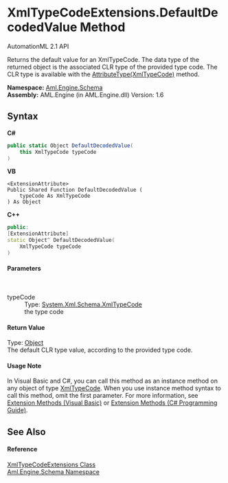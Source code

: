 # XmlTypeCodeExtensions.DefaultDecodedValue Method 
AutomationML 2.1 API 

Returns the default value for an XmlTypeCode. The data type of the returned object is the associated CLR type of the provided type code. The CLR type is available with the <a href="M_Aml_Engine_Schema_XmlTypeCodeExtensions_AttributeType">AttributeType(XmlTypeCode)</a> method.

**Namespace:**&nbsp;<a href="N_Aml_Engine_Schema">Aml.Engine.Schema</a><br />**Assembly:**&nbsp;AML.Engine (in AML.Engine.dll) Version: 1.6

## Syntax

**C#**<br />
``` C#
public static Object DefaultDecodedValue(
	this XmlTypeCode typeCode
)
```

**VB**<br />
``` VB
<ExtensionAttribute>
Public Shared Function DefaultDecodedValue ( 
	typeCode As XmlTypeCode
) As Object
```

**C++**<br />
``` C++
public:
[ExtensionAttribute]
static Object^ DefaultDecodedValue(
	XmlTypeCode typeCode
)
```


#### Parameters
&nbsp;<dl><dt>typeCode</dt><dd>Type: <a href="https://docs.microsoft.com/dotnet/api/system.xml.schema.xmltypecode" target="_parent" rel="noopener noreferrer">System.Xml.Schema.XmlTypeCode</a><br />the type code</dd></dl>

#### Return Value
Type: <a href="https://docs.microsoft.com/dotnet/api/system.object" target="_parent" rel="noopener noreferrer">Object</a><br />The default CLR type value, according to the provided type code.

#### Usage Note
In Visual Basic and C#, you can call this method as an instance method on any object of type <a href="https://docs.microsoft.com/dotnet/api/system.xml.schema.xmltypecode" target="_parent" rel="noopener noreferrer">XmlTypeCode</a>. When you use instance method syntax to call this method, omit the first parameter. For more information, see <a href="https://docs.microsoft.com/dotnet/visual-basic/programming-guide/language-features/procedures/extension-methods" target="_blank" rel="noopener noreferrer">Extension Methods (Visual Basic)</a> or <a href="https://docs.microsoft.com/dotnet/csharp/programming-guide/classes-and-structs/extension-methods" target="_blank" rel="noopener noreferrer">Extension Methods (C# Programming Guide)</a>.

## See Also


#### Reference
<a href="T_Aml_Engine_Schema_XmlTypeCodeExtensions">XmlTypeCodeExtensions Class</a><br /><a href="N_Aml_Engine_Schema">Aml.Engine.Schema Namespace</a><br />